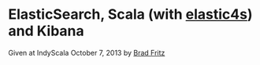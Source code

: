 # ElasticSearch, Scala (with [elastic4s](https://github.com/sksamuel/elastic4s)) and Kibana

Given at IndyScala
October 7, 2013
by [Brad Fritz](https://github.com/bfritz)

